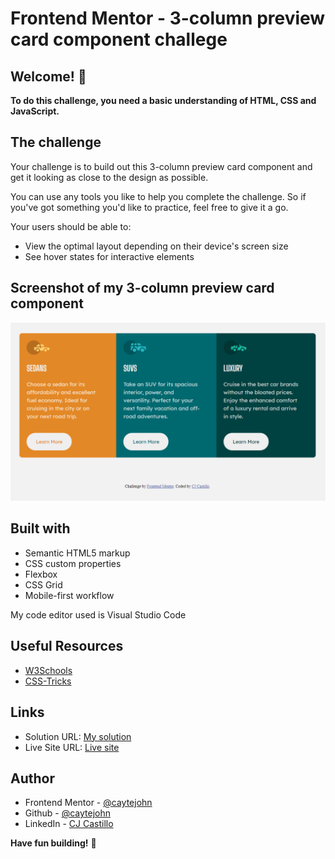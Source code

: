 # Frontend Mentor - 3-column preview card component challege

## Welcome! 👋

**To do this challenge, you need a basic understanding of HTML, CSS and JavaScript.**

## The challenge

Your challenge is to build out this 3-column preview card component and get it looking as close to the design as possible.

You can use any tools you like to help you complete the challenge. So if you've got something you'd like to practice, feel free to give it a go.

Your users should be able to:

- View the optimal layout depending on their device's screen size
- See hover states for interactive elements

## Screenshot of my 3-column preview card component

![Design preview for the 3-column preview card component coding challenge](./design/frontend-mentor.png)

## Built with

- Semantic HTML5 markup
- CSS custom properties
- Flexbox
- CSS Grid
- Mobile-first workflow

My code editor used is Visual Studio Code

## Useful Resources

- [W3Schools](https://www.w3schools.com/)
- [CSS-Tricks](https://css-tricks.com/snippets/css/a-guide-to-flexbox/)

## Links

- Solution URL: [My solution](https://github.com/caytejohn/column-preview-card-component)
- Live Site URL: [Live site](https://caytejohn.github.io/column-preview-card-component/)

## Author

- Frontend Mentor - [@caytejohn](https://www.frontendmentor.io/profile/caytejohn)
- Github - [@caytejohn](https://github.com/caytejohn)
- LinkedIn - [CJ Castillo](www.linkedin.com/in/cj-castillo-74a3b2208)

**Have fun building!** 🚀
